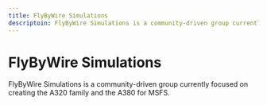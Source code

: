 ```yaml
---
title: FlyByWire Simulations
descriptoin: FlyByWire Simulations is a community-driven group currently focused on creating the A320 family and the A380 for MSFS.
---
```


# FlyByWire Simulations
FlyByWire Simulations is a community-driven group currently focused on creating the A320 family and the A380 for MSFS.